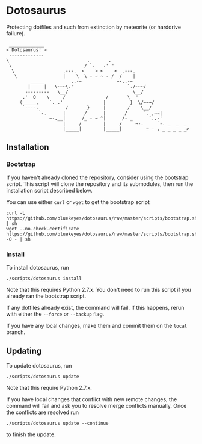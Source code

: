 # Dotosaurus

Protecting dotfiles and such from extinction by meteorite (or harddrive failure).

```
 _____________
< Dotosaurus! >
 -------------
\                             .       .
 \                           / `.   .' "
  \                  .---.  <    > <    >  .---.
   \                 |    \  \ - ~ ~ - /  /    |
         _____          ..-~             ~-..-~
        |     |   \~~~\.'                    `./~~~/
       ---------   \__/                        \__/
      .'  O    \     /               /       \  "
     (_____,    `._.'               |         }  \/~~~/
      `----.          /       }     |        /    \__/
            `-.      |       /      |       /      `. ,~~|
                ~-.__|      /_ - ~ ^|      /- _      `..-'
                     |     /        |     /     ~-.     `-. _  _  _
                     |_____|        |_____|         ~ - . _ _ _ _ _>
```

## Installation

### Bootstrap

If you haven't already cloned the repository, consider using the bootstrap
script. This script will clone the repository and its submodules, then run the
installation script described below.

You can use either `curl` or `wget` to get the bootstrap script

    curl -L https://github.com/bluekeyes/dotosaurus/raw/master/scripts/bootstrap.sh | sh
    wget --no-check-certificate https://github.com/bluekeyes/dotosaurus/raw/master/scripts/bootstrap.sh -O - | sh

### Install

To install dotosaurus, run

    ./scripts/dotosaurus install

Note that this requires Python 2.7.x. You don't need to run this script if you
already ran the bootstrap script.

If any dotfiles already exist, the command will fail. If this happens, rerun
with either the `--force` or `--backup` flag.

If you have any local changes, make them and commit them on the `local` branch.

## Updating

To update dotosaurus, run

    ./scripts/dotosaurus update

Note that this require Python 2.7.x.

If you have local changes that conflict with new remote changes, the command
will fail and ask you to resolve merge conflicts manually. Once the conflicts
are resolved run

    ./scripts/dotosaurus update --continue

to finish the update.
